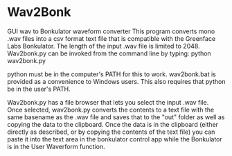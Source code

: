 # Wav2Bonk
GUI wav to Bonkulator waveform converter
This program converts mono .wav files into a csv format text file that is compatible with the Greenface Labs Bonkulator.
The length of the input .wav file is limited to 2048.
Wav2bonk.py can be invoked from the command line by typing: python wav2bonk.py

python must be in the computer's PATH for this to work. wav2bonk.bat is provided as a convenience to Windows users. This also requires that python be in the user's PATH.

Wav2bonk.py has a file browser that lets you select the input .wav file. Once selected, wav2bonk.py converts the contents to a text file with the same basename as the .wav file and saves that to the "out" folder as well as copying the data to the clipboard.
Once the data is in the clipboard (either directly as described, or by copying the contents of the text file) you can paste it into the text area in the bonkulator control app while the Bonkulator is in the User Waverform function.
